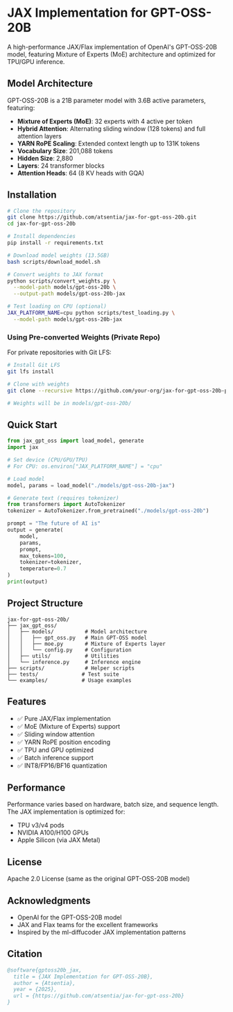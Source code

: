 # JAX Implementation for GPT-OSS-20B

A high-performance JAX/Flax implementation of OpenAI's GPT-OSS-20B model, featuring Mixture of Experts (MoE) architecture and optimized for TPU/GPU inference.

## Model Architecture

GPT-OSS-20B is a 21B parameter model with 3.6B active parameters, featuring:
- **Mixture of Experts (MoE)**: 32 experts with 4 active per token
- **Hybrid Attention**: Alternating sliding window (128 tokens) and full attention layers
- **YARN RoPE Scaling**: Extended context length up to 131K tokens
- **Vocabulary Size**: 201,088 tokens
- **Hidden Size**: 2,880
- **Layers**: 24 transformer blocks
- **Attention Heads**: 64 (8 KV heads with GQA)

## Installation

```bash
# Clone the repository
git clone https://github.com/atsentia/jax-for-gpt-oss-20b.git
cd jax-for-gpt-oss-20b

# Install dependencies
pip install -r requirements.txt

# Download model weights (13.5GB)
bash scripts/download_model.sh

# Convert weights to JAX format
python scripts/convert_weights.py \
  --model-path models/gpt-oss-20b \
  --output-path models/gpt-oss-20b-jax

# Test loading on CPU (optional)
JAX_PLATFORM_NAME=cpu python scripts/test_loading.py \
  --model-path models/gpt-oss-20b-jax
```

### Using Pre-converted Weights (Private Repo)

For private repositories with Git LFS:

```bash
# Install Git LFS
git lfs install

# Clone with weights
git clone --recursive https://github.com/your-org/jax-for-gpt-oss-20b-private.git

# Weights will be in models/gpt-oss-20b/
```

## Quick Start

```python
from jax_gpt_oss import load_model, generate
import jax

# Set device (CPU/GPU/TPU)
# For CPU: os.environ["JAX_PLATFORM_NAME"] = "cpu"

# Load model
model, params = load_model("./models/gpt-oss-20b-jax")

# Generate text (requires tokenizer)
from transformers import AutoTokenizer
tokenizer = AutoTokenizer.from_pretrained("./models/gpt-oss-20b")

prompt = "The future of AI is"
output = generate(
    model, 
    params, 
    prompt, 
    max_tokens=100,
    tokenizer=tokenizer,
    temperature=0.7
)
print(output)
```

## Project Structure

```
jax-for-gpt-oss-20b/
├── jax_gpt_oss/
│   ├── models/          # Model architecture
│   │   ├── gpt_oss.py   # Main GPT-OSS model
│   │   ├── moe.py       # Mixture of Experts layer
│   │   └── config.py    # Configuration
│   ├── utils/           # Utilities
│   └── inference.py     # Inference engine
├── scripts/             # Helper scripts
├── tests/              # Test suite
└── examples/           # Usage examples
```

## Features

- ✅ Pure JAX/Flax implementation
- ✅ MoE (Mixture of Experts) support
- ✅ Sliding window attention
- ✅ YARN RoPE position encoding
- ✅ TPU and GPU optimized
- ✅ Batch inference support
- ✅ INT8/FP16/BF16 quantization

## Performance

Performance varies based on hardware, batch size, and sequence length. The JAX implementation is optimized for:
- TPU v3/v4 pods
- NVIDIA A100/H100 GPUs
- Apple Silicon (via JAX Metal)

## License

Apache 2.0 License (same as the original GPT-OSS-20B model)

## Acknowledgments

- OpenAI for the GPT-OSS-20B model
- JAX and Flax teams for the excellent frameworks
- Inspired by the ml-diffucoder JAX implementation patterns

## Citation

```bibtex
@software{gptoss20b_jax,
  title = {JAX Implementation for GPT-OSS-20B},
  author = {Atsentia},
  year = {2025},
  url = {https://github.com/atsentia/jax-for-gpt-oss-20b}
}
```